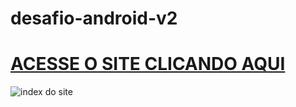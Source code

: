 # desafio-android-v2
 # [ACESSE O SITE CLICANDO AQUI](https://brunosilva03.github.io/desafio-android-v2/)
![index do site](https://user-images.githubusercontent.com/78625466/210246941-f6d47af9-860d-45f7-a0c5-048f836a5a6e.PNG)
